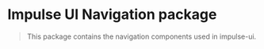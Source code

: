 # Impulse UI Navigation package

> This package contains the navigation components used in impulse-ui.
